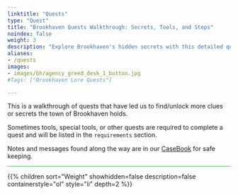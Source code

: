```yaml
---
linktitle: "Quests"
type: "Quest"
title: "Brookhaven Quests Walkthrough: Secrets, Tools, and Steps"
noindex: false
weight: 3
description: "Explore Brookhaven's hidden secrets with this detailed quests walkthrough. Discover tools, requirements, and step-by-step instructions for solving mysteries."
aliases:
- /quests
images:
- images/bh/agency_greed_desk_1_button.jpg
#Tags: ["Brookhaven Lore Quests"]

---
```


This is a walkthrough of quests that have led us to find/unlock more clues or secrets the town of Brookhaven holds.

Sometimes tools, special tools, or other quests are required to complete a quest and will be listed in the `requirements` section.

Notes and messages found along the way are in our [CaseBook](/casebook/) for safe keeping. 

<hr style="background-color: #28b44c" size=8>

{{% children sort="Weight" showhidden=false description=false containerstyle="ol" style="li"  depth=2 %}}
